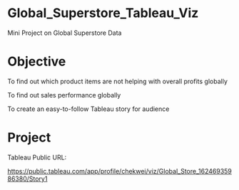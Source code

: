 # Global_Superstore_Tableau_Viz
Mini Project on Global Superstore Data

# Objective 
To find out which product items are not helping with overall profits globally

To find out sales performance globally

To create an easy-to-follow Tableau story for audience

# Project 




Tableau Public URL:

https://public.tableau.com/app/profile/chekwei/viz/Global_Store_16246935986380/Story1
